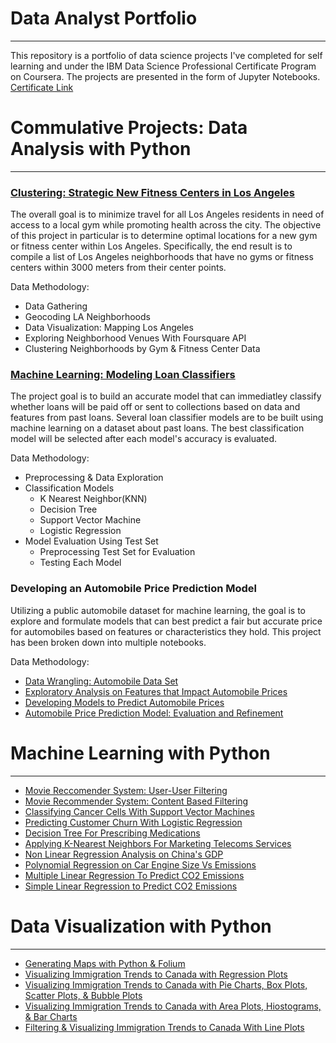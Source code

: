 # Data Analyst Portfolio

---
This repository is a portfolio of data science projects I've completed for self learning and under the IBM Data Science Professional Certificate Program on Coursera. The projects are presented in the form of Jupyter Notebooks.
[Certificate Link]((https://www.youracclaim.com/badges/8dafbf44-59e1-4a50-a50b-cc63c7027af7?source=linked_in_profile))

# Commulative Projects: Data Analysis with Python 
---
### [Clustering: Strategic New Fitness Centers in Los Angeles](https://github.com/c2barreto/Data-Analyst-Portfolio/blob/main/Data-Analysis-Projects/Strategic-New-Fitness-Centers-LA/Capstone-Opening-More-Fitness-Centers-LA.ipynb)

The overall goal is to minimize travel for all Los Angeles residents in need of access to a local gym while promoting health across the city. The objective of this project in particular is to determine optimal locations for a new gym or fitness center within Los Angeles. Specifically, the end result is to compile a list of Los Angeles neighborhoods that have no gyms or fitness centers within 3000 meters from their center points.

Data Methodology:
  + Data Gathering
  + Geocoding LA Neighborhoods
  + Data Visualization: Mapping Los Angeles
  + Exploring Neighborhood Venues With Foursquare API
  + Clustering Neighborhoods by Gym & Fitness Center Data

### [Machine Learning: Modeling Loan Classifiers](https://github.com/c2barreto/Data-Analyst-Portfolio/blob/main/Data-Analysis-Projects/Modeling-Loan-Classifiers/Modeling-Loan-Classifiers.ipynb)

The project goal is to build an accurate model that can immediatley classify whether loans will be paid off or sent to collections based on data and features from past loans. Several loan classifier models are to be built using machine learning on a dataset about past loans. The best classification model will be selected after each model's accuracy is evaluated.

Data Methodology:

  + Preprocessing & Data Exploration
  + Classification Models
    + K Nearest Neighbor(KNN)
    + Decision Tree
    + Support Vector Machine
    + Logistic Regression
  + Model Evaluation Using Test Set
    + Preprocessing Test Set for Evaluation
    + Testing Each Model

### Developing an Automobile Price Prediction Model

Utilizing a public automobile dataset for machine learning, the goal is to explore and formulate models that can best predict a fair but accurate price for automobiles based on features or characteristics they hold. This project has been broken down into multiple notebooks.

Data Methodology:

  + [Data Wrangling: Automobile Data Set](https://github.com/c2barreto/Data-Analyst-Portfolio/blob/main/Data-Analysis-Projects/Automobile-Price-Prediction-Model/1-Data-Wrangling.ipynb)
  + [Exploratory Analysis on Features that Impact Automobile Prices](https://github.com/c2barreto/Data-Analyst-Portfolio/blob/main/Data-Analysis-Projects/Automobile-Price-Prediction-Model/2-Exploratory-data-analysis.ipynb)
  + [Developing Models to Predict Automobile Prices](https://github.com/c2barreto/Data-Analyst-Portfolio/blob/main/Data-Analysis-Projects/Automobile-Price-Prediction-Model/3-model-development.ipynb)
  + [Automobile Price Prediction Model: Evaluation and Refinement](https://github.com/c2barreto/Data-Analyst-Portfolio/blob/main/Data-Analysis-Projects/Automobile-Price-Prediction-Model/4-model-evaluation-and-refinement.ipynb)

# Machine Learning with Python
---
  + [Movie Reccomender System: User-User Filtering](https://github.com/c2barreto/Data-Analyst-Portfolio/blob/main/Machine-Learning-Projects/Movie-Recommender-Systems/13-RecSys-User-Filtering-movies.ipynb) 
  + [Movie Recommender System: Content Based Filtering](https://github.com/c2barreto/Data-Analyst-Portfolio/blob/main/Machine-Learning-Projects/Movie-Recommender-Systems/12-RecSys-Content-Based-movies.ipynb)
  + [Classifying Cancer Cells With Support Vector Machines](https://github.com/c2barreto/Data-Analyst-Portfolio/blob/main/Machine-Learning-Projects/Classifying-Cancer-Cells/8-Clas-SVM-cancer.ipynb)
  + [Predicting Customer Churn With Logistic Regression](https://github.com/c2barreto/Data-Analyst-Portfolio/blob/main/Machine-Learning-Projects/Logistic-Regression-On-Customer-Churn/7-Clas-Logistic-Reg-churn.ipynb)
  + [Decision Tree For Prescribing Medications](https://github.com/c2barreto/Data-Analyst-Portfolio/blob/main/Machine-Learning-Projects/Decision-Tree/6-Clas-Decision-Trees-drug.ipynb)
  + [Applying K-Nearest Neighbors For Marketing Telecoms Services](https://github.com/c2barreto/Data-Analyst-Portfolio/blob/main/Machine-Learning-Projects/K-Nearest-Neighbors/5-Clas-K-Nearest-neighbors-CustCat.ipynb)
  + [Non Linear Regression Analysis on China's GDP](https://github.com/c2barreto/Data-Analyst-Portfolio/blob/main/Machine-Learning-Projects/Non-Linear-Regression-China-GDP/4-Reg-NoneLinearRegression.ipynb)
  + [Polynomial Regression on Car Engine Size Vs Emissions](https://github.com/c2barreto/Data-Analyst-Portfolio/blob/main/Machine-Learning-Projects/Regression-On-CO2-Emissions/3-Polynomial-Regression-Co2.ipynb)
  + [Multiple Linear Regression To Predict CO2 Emissions](https://github.com/c2barreto/Data-Analyst-Portfolio/blob/main/Machine-Learning-Projects/Regression-On-CO2-Emissions/2-Mulitple-Linear-Regression-Co2.ipynb)
  + [Simple Linear Regression to Predict CO2 Emissions](https://github.com/c2barreto/Data-Analyst-Portfolio/blob/main/Machine-Learning-Projects/Regression-On-CO2-Emissions/1-Simple-Linear-Regression-Co2.ipynb)

# Data Visualization with Python 
---
  + [Generating Maps with Python & Folium](https://github.com/c2barreto/Data-Analyst-Portfolio/blob/main/Data-Visualization-Projects/5-Generating-Maps-in-Python.ipynb)
  + [Visualizing Immigration Trends to Canada with Regression Plots](https://github.com/c2barreto/Data-Analyst-Portfolio/blob/main/Data-Visualization-Projects/4-Regression-Plots.ipynb)
  + [Visualizing Immigration Trends to Canada with Pie Charts, Box Plots, Scatter Plots, & Bubble Plots](https://github.com/c2barreto/Data-Analyst-Portfolio/blob/main/Data-Visualization-Projects/3-Pie-Charts-Box-Plots-Scatter-Plots.ipynb)
  + [Visualizing Immigration Trends to Canada with Area Plots, Hiostograms, & Bar Charts](https://github.com/c2barreto/Data-Analyst-Portfolio/blob/main/Data-Visualization-Projects/2-Area-Plots-Histograms-and-Bar-Charts.ipynb)
  + [Filtering & Visualizing Immigration Trends to Canada With Line Plots](https://github.com/c2barreto/Data-Analyst-Portfolio/blob/main/Data-Visualization-Projects/1-Filtering-LinePlotting.ipynb)


